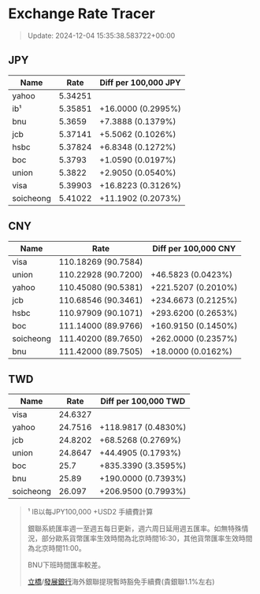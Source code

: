 # Exchange Rate Tracer

> Update: 2024-12-04 15:35:38.583722+00:00

## JPY

| Name      |    Rate | Diff per 100,000 JPY   |
|-----------|---------|------------------------|
| yahoo     | 5.34251 |                        |
| ib¹       | 5.35851 | +16.0000 (0.2995%)     |
| bnu       | 5.3659  | +7.3888 (0.1379%)      |
| jcb       | 5.37141 | +5.5062 (0.1026%)      |
| hsbc      | 5.37824 | +6.8348 (0.1272%)      |
| boc       | 5.3793  | +1.0590 (0.0197%)      |
| union     | 5.3822  | +2.9050 (0.0540%)      |
| visa      | 5.39903 | +16.8223 (0.3126%)     |
| soicheong | 5.41022 | +11.1902 (0.2073%)     |

## CNY

| Name      | Rate                | Diff per 100,000 CNY   |
|-----------|---------------------|------------------------|
| visa      | 110.18269	(90.7584) |                        |
| union     | 110.22928	(90.7200) | +46.5823 (0.0423%)     |
| yahoo     | 110.45080	(90.5381) | +221.5207 (0.2010%)    |
| jcb       | 110.68546	(90.3461) | +234.6673 (0.2125%)    |
| hsbc      | 110.97909	(90.1071) | +293.6200 (0.2653%)    |
| boc       | 111.14000	(89.9766) | +160.9150 (0.1450%)    |
| soicheong | 111.40200	(89.7650) | +262.0000 (0.2357%)    |
| bnu       | 111.42000	(89.7505) | +18.0000 (0.0162%)     |

## TWD

| Name      |    Rate | Diff per 100,000 TWD   |
|-----------|---------|------------------------|
| visa      | 24.6327 |                        |
| yahoo     | 24.7516 | +118.9817 (0.4830%)    |
| jcb       | 24.8202 | +68.5268 (0.2769%)     |
| union     | 24.8647 | +44.4905 (0.1793%)     |
| boc       | 25.7    | +835.3390 (3.3595%)    |
| bnu       | 25.89   | +190.0000 (0.7393%)    |
| soicheong | 26.097  | +206.9500 (0.7993%)    |


> ¹ IB以每JPY100,000 +USD2 手續費計算
>
> 銀聯系統匯率週一至週五每日更新，週六周日延用週五匯率。如無特殊情況，部分歐系貨幣匯率生效時間為北京時間16:30，其他貨幣匯率生效時間為北京時間11:00。
>
> BNU下班時間匯率較差。
>
> [立橋](https://www.wlbank.com.mo/uploads/ueditor/file/20181211/1544536513900230.pdf)/[發展銀行](https://www.mdb.com.mo/Service_Charges_20230728.pdf)海外銀聯提現暫時豁免手續費(貴銀聯1.1%左右)

